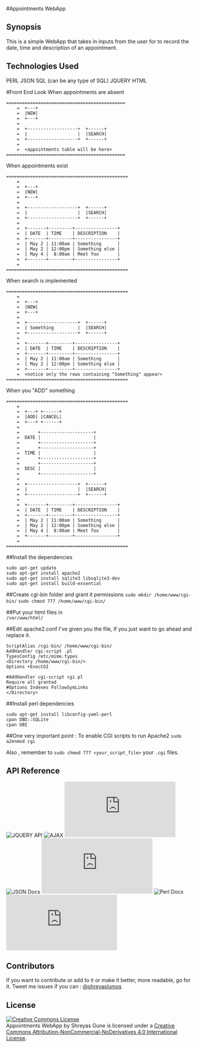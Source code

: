 #Appointments WebApp

## Synopsis
This is a simple WebApp that takes in inputs from the user for to record the date, time and description of an appointment.

## Technologies Used
PERL
JSON
SQL (can be any type of SQL)
JQUERY
HTML

#Front End Look
When appointments are absent
```
=============================================
	=  +---+
	=  |NEW|
	=  +---+
	=  
	=  +-------------------+  +------+
	=  |                   |  |SEARCH|
	=  +-------------------+  +------+
	=
	=  <appointments table will be here>
=============================================
```
When appointments exist
```
==============================================
	=  
	=  +---+
	=  |NEW|
	=  +---+
	=  
	=  +-------------------+  +------+
	=  |                   |  |SEARCH|
	=  +-------------------+  +------+
	=  
	=  +-------+---------+----------------+
	=  | DATE  | TIME    | DESCRIPTION    |
	=  +-------+---------+----------------+
	=  | May 2 | 11:00am | Something      |
	=  | May 2 | 12:00pm | Something else |
	=  | May 4 |  8:00am | Meet foo       |
	=  +-------+---------+----------------+
	=  
==============================================
```
When search is implemented
```
==============================================
	=  
	=  +---+
	=  |NEW|
	=  +---+
	=  
	=  +-------------------+  +------+
	=  | Something         |  |SEARCH|
	=  +-------------------+  +------+
	=  
	=  +-------+---------+----------------+
	=  | DATE  | TIME    | DESCRIPTION    |
	=  +-------+---------+----------------+
	=  | May 2 | 11:00am | Something      |
	=  | May 2 | 12:00pm | Something else |
	=  +-------+---------+----------------+
	=  <notice only the rows containing "Something" appear>
==============================================
```
When you "ADD" something
```
==============================================
	=  
	=  +---+ +------+
	=  |ADD| |CANCEL|
	=  +---+ +------+
	=  
	=       +--------------------+
	=  DATE |                    |
	=       +--------------------+
	=       +--------------------+
	=  TIME |                    |
	=       +--------------------+
	=       +--------------------+
	=  DESC |                    |
	=       +--------------------+ 
	=  
	=  +-------------------+  +------+
	=  |                   |  |SEARCH|
	=  +-------------------+  +------+
	=  
	=  +-------+---------+----------------+
	=  | DATE  | TIME    | DESCRIPTION    |
	=  +-------+---------+----------------+
	=  | May 2 | 11:00am | Something      |
	=  | May 2 | 12:00pm | Something else |
	=  | May 4 |  8:00am | Meet foo       |
	=  +-------+---------+----------------+
	=  
==============================================
```

##Install the dependencies
```
sudo apt-get update
sudo apt-get install apache2
sudo apt-get install sqlite3 libsqlite3-dev
sudo apt-get install build-essential
```

##Create cgi-bin folder and grant it permissions
`sudo mkdir /home/www/cgi-bin/`
`sudo chmod 777 /home/www/cgi-bin/` 

##Put your html files in  
`/var/www/html/` 

##Edit apache2.conf
I've given you the file, if you just want to go ahead and replace it.

```
ScriptAlias /cgi-bin/ /home/www/cgi-bin/
AddHandler cgi-script .pl
TypesConfig /etc/mime.types 
<Directory /home/www/cgi-bin/>
Options +ExecCGI

#AddHandler cgi-script cgi pl
Require all granted
#Options Indexes FollowSymLinks
</Directory> 

```

##Install perl dependencies
```
sudo apt-get install libconfig-yaml-perl
cpan DBD::SQLite
cpan DBI
```

##One very important point : To enable CGI scripts to run Apache2
`sudo a2enmod cgi`

Also , remember to `sudo chmod 777 <your_script_file>` your `.cgi` files. 

## API Reference
![JQUERY API](https://api.jquery.com/)
![AJAX](http://api.jquery.com/jquery.ajax/)
![SQLite3](https://www.sqlite.org/docs.html)
![JSON Docs](http://www.json.org/)
![Apache Docs](http://httpd.apache.org/docs/current/howto/cgi.html)
![Perl Docs](http://perldoc.perl.org/)
![SQLite3 for Perl](http://search.cpan.org/~msergeant/DBD-SQLite-0.31/lib/DBD/SQLite.pm)

## Contributors
If you want to contribute or add to it or make it better, more readable, go for it. Tweet me issues if you can  : [@shreyaslumos](https://www.twitter.com/shreyaslumos) 

## License
<a rel="license" href="http://creativecommons.org/licenses/by-nc-nd/4.0/"><img alt="Creative Commons License" style="border-width:0" src="https://i.creativecommons.org/l/by-nc-nd/4.0/88x31.png" /></a><br /><span xmlns:dct="http://purl.org/dc/terms/" property="dct:title">Appointments WebApp</span> by <span xmlns:cc="http://creativecommons.org/ns#" property="cc:attributionName">Shreyas Gune</span> is licensed under a <a rel="license" href="http://creativecommons.org/licenses/by-nc-nd/4.0/">Creative Commons Attribution-NonCommercial-NoDerivatives 4.0 International License</a>.


 
